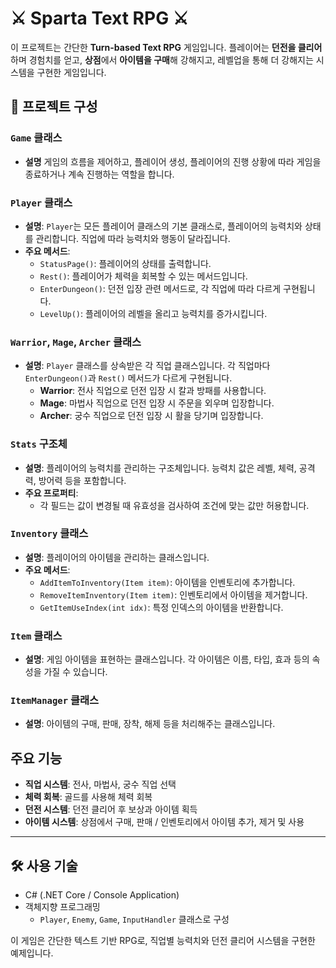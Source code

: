 # ⚔ Sparta Text RPG ⚔ 

이 프로젝트는 간단한 **Turn-based Text RPG** 게임입니다. 플레이어는 **던전을 클리어**하며 경험치를 얻고, **상점**에서 **아이템을 구매**해 강해지고, 레벨업을 통해 더 강해지는 시스템을 구현한 게임입니다.

## 📃 프로젝트 구성

### `Game` 클래스
- **설명** 게임의 흐름을 제어하고, 플레이어 생성, 플레이어의 진행 상황에 따라 게임을 종료하거나 계속 진행하는 역할을 합니다.

### `Player` 클래스
- **설명**: `Player`는 모든 플레이어 클래스의 기본 클래스로, 플레이어의 능력치와 상태를 관리합니다. 직업에 따라 능력치와 행동이 달라집니다.
- **주요 메서드**:
  - `StatusPage()`: 플레이어의 상태를 출력합니다.
  - `Rest()`: 플레이어가 체력을 회복할 수 있는 메서드입니다.
  - `EnterDungeon()`: 던전 입장 관련 메서드로, 각 직업에 따라 다르게 구현됩니다.
  - `LevelUp()`: 플레이어의 레벨을 올리고 능력치를 증가시킵니다.

### `Warrior`, `Mage`, `Archer` 클래스
- **설명**: `Player` 클래스를 상속받은 각 직업 클래스입니다. 각 직업마다 `EnterDungeon()`과 `Rest()` 메서드가 다르게 구현됩니다.
  - **Warrior**: 전사 직업으로 던전 입장 시 칼과 방패를 사용합니다.
  - **Mage**: 마법사 직업으로 던전 입장 시 주문을 외우며 입장합니다.
  - **Archer**: 궁수 직업으로 던전 입장 시 활을 당기며 입장합니다.

### `Stats` 구조체
- **설명**: 플레이어의 능력치를 관리하는 구조체입니다. 능력치 값은 레벨, 체력, 공격력, 방어력 등을 포함합니다.
- **주요 프로퍼티**:
  - 각 필드는 값이 변경될 때 유효성을 검사하여 조건에 맞는 값만 허용합니다.

### `Inventory` 클래스
- **설명**: 플레이어의 아이템을 관리하는 클래스입니다.
- **주요 메서드**:
  - `AddItemToInventory(Item item)`: 아이템을 인벤토리에 추가합니다.
  - `RemoveItemInventory(Item item)`: 인벤토리에서 아이템을 제거합니다.
  - `GetItemUseIndex(int idx)`: 특정 인덱스의 아이템을 반환합니다.

### `Item` 클래스
- **설명**: 게임 아이템을 표현하는 클래스입니다. 각 아이템은 이름, 타입, 효과 등의 속성을 가질 수 있습니다.

### `ItemManager` 클래스
- **설명**: 아이템의 구매, 판매, 장착, 해제 등을 처리해주는 클래스입니다.
## 주요 기능

- **직업 시스템**: 전사, 마법사, 궁수 직업 선택
- **체력 회복**: 골드를 사용해 체력 회복
- **던전 시스템**: 던전 클리어 후 보상과 아이템 획득
- **아이템 시스템**: 상점에서 구매, 판매 / 인벤토리에서 아이템 추가, 제거 및 사용

---

## 🛠️ 사용 기술

- C# (.NET Core / Console Application)
- 객체지향 프로그래밍
  - `Player`, `Enemy`, `Game`, `InputHandler` 클래스로 구성

이 게임은 간단한 텍스트 기반 RPG로, 직업별 능력치와 던전 클리어 시스템을 구현한 예제입니다.

